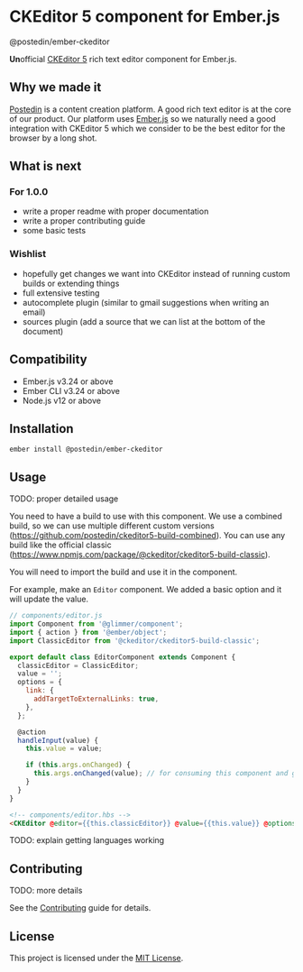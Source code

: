 # CKEditor 5 component for Ember.js 
@postedin/ember-ckeditor

**Un**official [CKEditor 5](https://ckeditor.com/ckeditor-5/) rich text editor component for Ember.js.

## Why we made it

[Postedin](https://www.postedin.com) is a content creation platform. A good rich text editor is at the core of our product. Our platform uses [Ember.js](https://emberjs.com) so we naturally need a good integration with CKEditor 5 which we consider to be the best editor for the browser by a long shot. 

## What is next

### For 1.0.0

- write a proper readme with proper documentation
- write a proper contributing guide
- some basic tests

### Wishlist

- hopefully get changes we want into CKEditor instead of running custom builds or extending things
- full extensive testing
- autocomplete plugin (similar to gmail suggestions when writing an email)
- sources plugin (add a source that we can list at the bottom of the document)

## Compatibility

* Ember.js v3.24 or above
* Ember CLI v3.24 or above
* Node.js v12 or above


## Installation

```
ember install @postedin/ember-ckeditor
```


## Usage

TODO: proper detailed usage

You need to have a build to use with this component. We use a combined build, so we can use multiple different custom versions (https://github.com/postedin/ckeditor5-build-combined). You can use any build like the official classic (https://www.npmjs.com/package/@ckeditor/ckeditor5-build-classic).

You will need to import the build and use it in the component.

For example, make an `Editor` component. We added a basic option and it will update the value.
```js
// components/editor.js
import Component from '@glimmer/component';
import { action } from '@ember/object';
import ClassicEditor from '@ckeditor/ckeditor5-build-classic';

export default class EditorComponent extends Component {
  classicEditor = ClassicEditor;
  value = '';
  options = {
    link: {
      addTargetToExternalLinks: true,
    }, 
  };

  @action
  handleInput(value) {
    this.value = value;

    if (this.args.onChanged) {
      this.args.onChanged(value); // for consuming this component and getting the updated value
    } 
  }
}
```

```html
<!-- components/editor.hbs -->
<CKEditor @editor={{this.classicEditor}} @value={{this.value}} @options={{this.options}} @onInput={{this.handleInput}} />
```

TODO: explain getting languages working

## Contributing

TODO: more details

See the [Contributing](CONTRIBUTING.md) guide for details.

## License

This project is licensed under the [MIT License](LICENSE.md).
